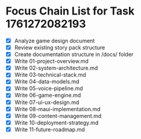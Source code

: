 # Focus Chain List for Task 1761272082193

<!-- Edit this markdown file to update your focus chain list -->
<!-- Use the format: - [ ] for incomplete items and - [x] for completed items -->

- [x] Analyze game design document
- [x] Review existing story pack structure
- [x] Create documentation structure in /docs/ folder
- [x] Write 01-project-overview.md
- [x] Write 02-system-architecture.md
- [x] Write 03-technical-stack.md
- [x] Write 04-data-models.md
- [x] Write 05-voice-pipeline.md
- [x] Write 06-game-engine.md
- [x] Write 07-ui-ux-design.md
- [x] Write 08-maui-implementation.md
- [x] Write 09-content-management.md
- [x] Write 10-deployment-strategy.md
- [x] Write 11-future-roadmap.md

<!-- Save this file and the focus chain list will be updated in the task -->
